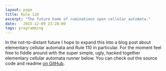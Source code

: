 ```yaml
---
layout: page
title: Rule 110
excerpt: "The future home of ruminations upon cellular automata."
date:   2015-12-09 23:28:00
tags: programming
---
```


In the not-to-distant future I hope to expand this into a blog post about elementary cellular automata and Rule 110 in particular. For the moment feel free to fiddle around with the super simple, ugly, hacked together elementary cellular automata runner below. You can check out the source code and readme [on GitHub](https://github.com/hankmccoy/ca-sim).

<div class="rule110-container" style="width:700px;max-width:100%;height:600px"></div>
<script src="https://raw.githack.com/HankMcCoy/ca-sim/master/dist/main.js"></src>
